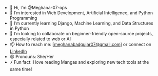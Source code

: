 - 👋 Hi, I’m @Meghana-07-ops
- 👀 I’m interested in Web Development, Artificial Intelligence, and Python Programming
- 🌱 I’m currently learning Django, Machine Learning, and Data Structures in Python
- 💞️ I’m looking to collaborate on beginner-friendly open-source projects, especially related to web or AI
- 📫 How to reach me: [meghanabadgujar07@gmail.com] or connect on [LinkedIn](http://www.linkedin.com/in/meghana-badgujar-8a7a84284)
- 😄 Pronouns: She/Her
- ⚡ Fun fact: I love reading Mangas and exploring new tech tools at the same time!
